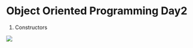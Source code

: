 # Object Oriented Programming Day2

1. Constructors

![](https://wiki.php.net/_media/rfc/joined.png?w=400&tok=3251a9)